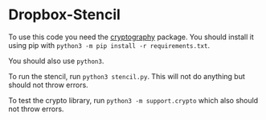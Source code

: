# Dropbox-Stencil

To use this code you need the [cryptography](https://cryptography.io/en/latest/) package. You should install it using pip with `python3 -m pip install -r requirements.txt`. 

You should also use `python3`.

To run the stencil, run `python3 stencil.py`. This will not do anything but should not throw errors.

To test the crypto library, run `python3 -m support.crypto` which also should not throw errors. 
